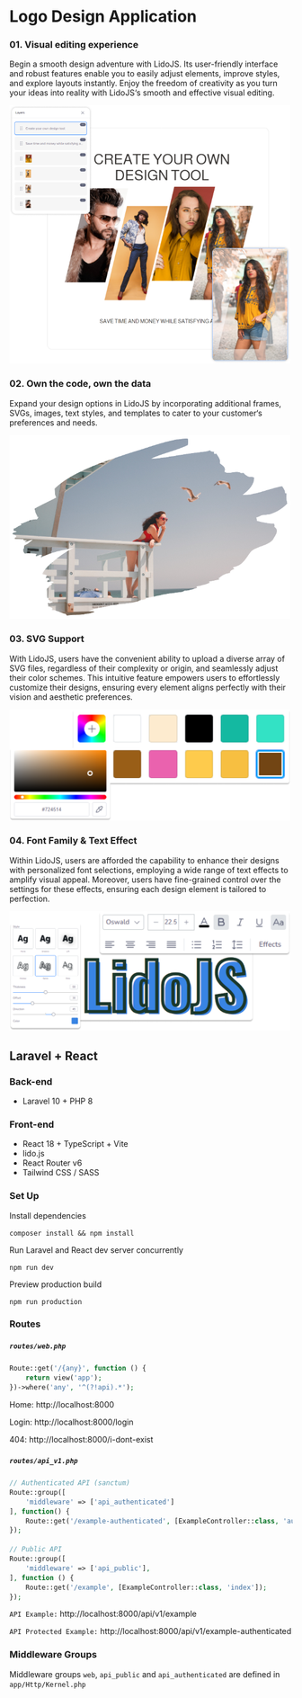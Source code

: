 
# Logo Design Application

### 01. Visual editing experience

Begin a smooth design adventure with LidoJS. Its user-friendly interface and robust features enable you to easily adjust elements, improve styles, and explore layouts instantly. Enjoy the freedom of creativity as you turn your ideas into reality with LidoJS‘s smooth and effective visual editing.

<img src="./public/assets/demo1.png" width="500">

### 02. Own the code, own the data

Expand your design options in LidoJS by incorporating additional frames, SVGs, images, text styles, and templates to cater to your customer‘s preferences and needs.

<img src="./public/assets/demo2.png" width="500">

### 03. SVG Support

With LidoJS, users have the convenient ability to upload a diverse array of SVG files, regardless of their complexity or origin, and seamlessly adjust their color schemes. This intuitive feature empowers users to effortlessly customize their designs, ensuring every element aligns perfectly with their vision and aesthetic preferences.

<img src="./public/assets/demo3.png" width="500">

### 04. Font Family & Text Effect

Within LidoJS, users are afforded the capability to enhance their designs with personalized font selections, employing a wide range of text effects to amplify visual appeal. Moreover, users have fine-grained control over the settings for these effects, ensuring each design element is tailored to perfection.

<img src="./public/assets/demo4.png" width="500">

## Laravel + React

### Back-end

- Laravel 10 + PHP 8

### Front-end

- React 18 + TypeScript + Vite
- lido.js
- React Router v6
- Tailwind CSS / SASS

### Set Up

Install dependencies

```
composer install && npm install
```

Run Laravel and React dev server concurrently

```
npm run dev
```

Preview production build

```
npm run production
```

### Routes

##### `routes/web.php`

```php
Route::get('/{any}', function () {
    return view('app');
})->where('any', '^(?!api).*');
```

Home: http://localhost:8000

Login: http://localhost:8000/login

404: http://localhost:8000/i-dont-exist

##### `routes/api_v1.php`

```php
// Authenticated API (sanctum)
Route::group([
    'middleware' => ['api_authenticated']
], function() {
    Route::get('/example-authenticated', [ExampleController::class, 'authenticated']);
});

// Public API
Route::group([
    'middleware' => ['api_public'],
], function () {
    Route::get('/example', [ExampleController::class, 'index']);
});

```

`API Example:` http://localhost:8000/api/v1/example

`API Protected Example:` http://localhost:8000/api/v1/example-authenticated

### Middleware Groups

Middleware groups `web`, `api_public` and `api_authenticated` are defined in `app/Http/Kernel.php`
